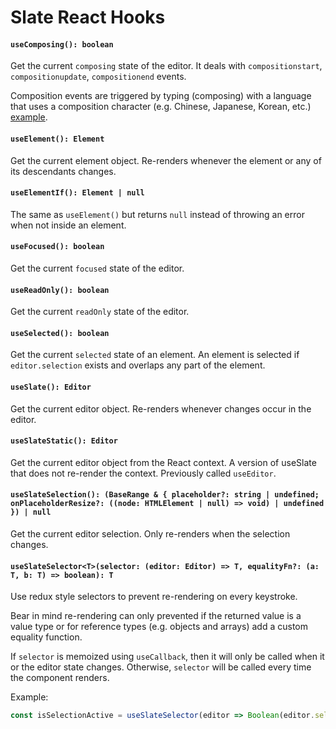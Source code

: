 # Slate React Hooks

#### `useComposing(): boolean`

Get the current `composing` state of the editor. It deals with `compositionstart`, `compositionupdate`, `compositionend` events.

Composition events are triggered by typing (composing) with a language that uses a composition character (e.g. Chinese, Japanese, Korean, etc.) [example](https://en.wikipedia.org/wiki/Input_method#/media/File:Typing_%EC%9E%88%EC%8A%B5%EB%8B%88%EB%8B%A4_in_Dubeolsik_keyboard_layout.gif).

#### `useElement(): Element`

Get the current element object. Re-renders whenever the element or any of its descendants changes.

#### `useElementIf(): Element | null`

The same as `useElement()` but returns `null` instead of throwing an error when not inside an element.

#### `useFocused(): boolean`

Get the current `focused` state of the editor.

#### `useReadOnly(): boolean`

Get the current `readOnly` state of the editor.

#### `useSelected(): boolean`

Get the current `selected` state of an element. An element is selected if `editor.selection` exists and overlaps any part of the element.

#### `useSlate(): Editor`

Get the current editor object. Re-renders whenever changes occur in the editor.

#### `useSlateStatic(): Editor`

Get the current editor object from the React context. A version of useSlate that does not re-render the context. Previously called `useEditor`.

#### `useSlateSelection(): (BaseRange & { placeholder?: string | undefined; onPlaceholderResize?: ((node: HTMLElement | null) => void) | undefined }) | null`

Get the current editor selection. Only re-renders when the selection changes.

#### `useSlateSelector<T>(selector: (editor: Editor) => T, equalityFn?: (a: T, b: T) => boolean): T`

Use redux style selectors to prevent re-rendering on every keystroke.

Bear in mind re-rendering can only prevented if the returned value is a value type or for reference types (e.g. objects and arrays) add a custom equality function.

If `selector` is memoized using `useCallback`, then it will only be called when it or the editor state changes. Otherwise, `selector` will be called every time the component renders.

Example:

```typescript
const isSelectionActive = useSlateSelector(editor => Boolean(editor.selection))
```
